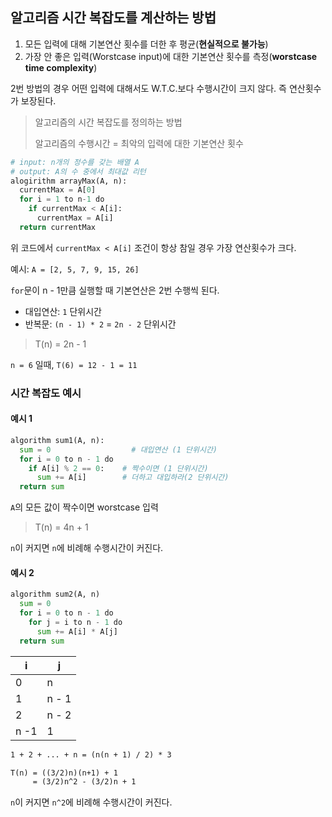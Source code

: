 ## 알고리즘 시간 복잡도를 계산하는 방법

1. 모든 입력에 대해 기본연산 횟수를 더한 후 평균(__현실적으로 불가능__)
2. 가장 안 좋은 입력(Worstcase input)에 대한 기본연산 횟수를 측정(__worstcase time complexity__)

2번 방법의 경우 어떤 입력에 대해서도 W.T.C.보다 수행시간이 크지 않다. 즉 연산횟수가 보장된다.

> 알고리즘의 시간 복잡도를 정의하는 방법
>
> 알고리즘의 수행시간 = 최악의 입력에 대한 기본연산 횟수

```py
# input: n개의 정수를 갖는 배열 A
# output: A의 수 중에서 최대값 리턴
alogirithm arrayMax(A, n):
  currentMax = A[0]
  for i = 1 to n-1 do
    if currentMax < A[i]:
      currentMax = A[i]
  return currentMax
```

위 코드에서 `currentMax < A[i]` 조건이 항상 참일 경우 가장 연산횟수가 크다.

예시: `A = [2, 5, 7, 9, 15, 26]`

`for`문이 n - 1만큼 실행할 때 기본연산은 2번 수행씩 된다.

- 대입연산: `1` 단위시간
- 반복문: `(n - 1) * 2` = `2n - 2` 단위시간

> T(n) = 2n - 1

`n = 6` 일때, `T(6) = 12 - 1 = 11`

### 시간 복잡도 예시

#### 예시 1

```py
algorithm sum1(A, n):
  sum = 0                  # 대입연산 (1 단위시간)
  for i = 0 to n - 1 do
    if A[i] % 2 == 0:    # 짝수이면 (1 단위시간)
      sum += A[i]        # 더하고 대입하라(2 단위시간)
  return sum
```

`A`의 모든 값이 짝수이면 worstcase 입력

> T(n) = 4n + 1

`n`이 커지면 `n`에 비례해 수행시간이 커진다.

#### 예시 2

```py
algorithm sum2(A, n)
  sum = 0
  for i = 0 to n - 1 do
    for j = i to n - 1 do
      sum += A[i] * A[j]
  return sum
```

| i    | j     |
|------|-------|
| 0    | n     |
| 1    | n - 1 |
| 2    | n - 2 |
| n -1 | 1     |

```txt
1 + 2 + ... + n = (n(n + 1) / 2) * 3

T(n) = ((3/2)n)(n+1) + 1
     = (3/2)n^2 - (3/2)n + 1
```

`n`이 커지면 `n^2`에 비례해 수행시간이 커진다.

